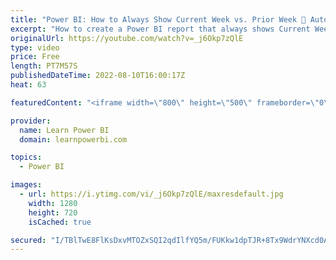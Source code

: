 ```yaml
---
title: "Power BI: How to Always Show Current Week vs. Prior Week 📅 Automatically!"
excerpt: "How to create a Power BI report that always shows Current Week vs. Prior Week automatically!  00:00 Question: How to Always Show Current vs. Prior Week Automatically 01:24 Understanding the Current Week in Calendar Table 04:02 Using Current Week to Create Automatic DAX Measures  Download the file from"
originalUrl: https://youtube.com/watch?v=_j6Okp7zQlE
type: video
price: Free
length: PT7M57S
publishedDateTime: 2022-08-10T16:00:17Z
heat: 63

featuredContent: "<iframe width=\"800\" height=\"500\" frameborder=\"0\" src=\"https://www.youtube.com/embed/_j6Okp7zQlE\" allow=\"accelerometer; autoplay; encrypted-media; gyroscope; picture-in-picture\" allowfullscreen></iframe>"

provider:
  name: Learn Power BI
  domain: learnpowerbi.com

topics:
  - Power BI

images:
  - url: https://i.ytimg.com/vi/_j6Okp7zQlE/maxresdefault.jpg
    width: 1280
    height: 720
    isCached: true

secured: "I/TBlTwE8FlKsDxvMTOZxSQI2qdIlfYQ5m/FUKkw1dpTJR+8Tx9WdrYNXcd0AaMNf2L+tu3dbqdhLzxn8yqZlWA1Mmv3YAvK5Lki2frXkdjgnfznnfABe7jodkw+LbH1YROf5BHBihP/IdRaRaXjI7oFgIoE4r/bqt0gIIs1BAuP9m/Q1wWcfv48eXg6fLLmWQUc+VcrG6WmfIQpyoDiG6z65XNBDfhkxFg1j5e6bQtkurAspiVwiXAqKf6f+tYS8q1DYv0FIU2Sd24IwVp7ZSTh/LElE/5Yx+F0FgQv6/rhgk20NvO5b/WNkfTsxGV+YI98KmoLq3A4y4Ij3484h/HcFerAD9HdJd5IRgr/kN3RjTbs8CLWw58ThmTGEemGlmsGjTjPp5rhILskrkWH8LAddpfaQiGA3/5RY0iJyHo=;3s02189ifb3L8djaCfKtOg=="
---
```


